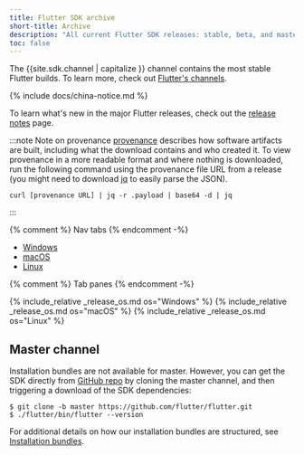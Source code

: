 ```yaml
---
title: Flutter SDK archive
short-title: Archive
description: "All current Flutter SDK releases: stable, beta, and master."
toc: false
---
```


<style>
.scrollable-table {
  overflow-y: scroll;
  max-height: 20rem;
}
</style>

The {{site.sdk.channel | capitalize }} channel contains the
most stable Flutter builds.
To learn more, check out [Flutter's channels][].

{% include docs/china-notice.md %}

To learn what's new in the major Flutter releases,
check out the [release notes][] page.


:::note Note on provenance
[provenance](https://slsa.dev/provenance)
describes how software artifacts are built, including
what the download contains and who created it.
To view provenance in a more readable format
and where nothing is downloaded, run the following
command using the provenance file URL from a release (you might need to 
download [jq](https://stedolan.github.io/jq/) to easily parse the JSON).

```console
curl [provenance URL] | jq -r .payload | base64 -d | jq
```
:::

{% comment %} Nav tabs {% endcomment -%}
<ul class="nav nav-tabs" id="os-archive-tabs" role="tablist">
  <li class="nav-item">
    <a class="nav-link active" id="windows-tab" href="#windows" role="tab" aria-controls="windows" aria-selected="true">Windows</a>
  </li>
  <li class="nav-item">
    <a class="nav-link" id="macos-tab" href="#macos" role="tab" aria-controls="macos" aria-selected="false">macOS</a>
  </li>
  <li class="nav-item">
    <a class="nav-link" id="linux-tab" href="#linux" role="tab" aria-controls="linux" aria-selected="false">Linux</a>
  </li>
</ul>

{% comment %} Tab panes {% endcomment -%}
<div id="sdk-archives" class="tab-content">
{% include_relative _release_os.md os="Windows" %}
{% include_relative _release_os.md os="macOS" %}
{% include_relative _release_os.md os="Linux" %}
</div>

## Master channel

Installation bundles are not available for master.
However, you can get the SDK directly from
[GitHub repo][] by cloning the master channel,
and then triggering a download of the SDK dependencies:

```console
$ git clone -b master https://github.com/flutter/flutter.git
$ ./flutter/bin/flutter --version
```

For additional details on how our installation bundles are structured,
see [Installation bundles][].

[Flutter's channels]: {{site.repo.flutter}}/wiki/Flutter-build-release-channels
[release notes]: /release/release-notes
[GitHub repo]: {{site.repo.flutter}}
[Installation bundles]: {{site.repo.flutter}}/wiki/Flutter-Installation-Bundles
